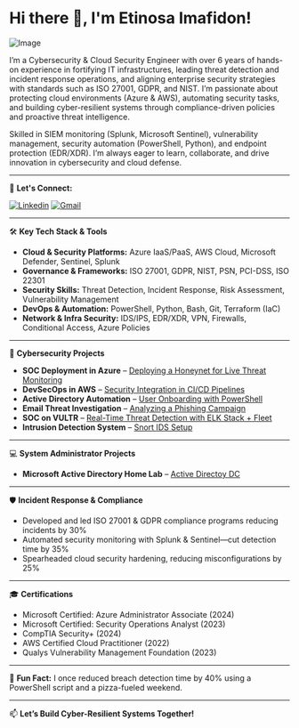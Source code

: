 <h1>Hi there 👋, I'm Etinosa Imafidon!</h1>

![Image](https://github.com/user-attachments/assets/ee7faeba-74c8-4f7b-a533-471105b77499)

<p>I’m a Cybersecurity & Cloud Security Engineer with over 6 years of hands-on experience in fortifying IT infrastructures, leading threat detection and incident response operations, and aligning enterprise security strategies with standards such as ISO 27001, GDPR, and NIST. I’m passionate about protecting cloud environments (Azure & AWS), automating security tasks, and building cyber-resilient systems through compliance-driven policies and proactive threat intelligence.</p>

<p>Skilled in SIEM monitoring (Splunk, Microsoft Sentinel), vulnerability management, security automation (PowerShell, Python), and endpoint protection (EDR/XDR). I’m always eager to learn, collaborate, and drive innovation in cybersecurity and cloud defense.</p>

---

💼 **Let's Connect:**

[![Linkedin](https://img.shields.io/badge/Etinosa%20Imafidon-blue?style=flat-square&logo=Linkedin&label=Linkedin)](https://www.linkedin.com/in/etinosa-imafidon/)
[![Gmail](https://img.shields.io/badge/etinosahendrix%40yahoo.com-red?style=flat-square&logo=Gmail&label=Email)](mailto:etinosahendrix@yahoo.com)

---

🛠️ **Key Tech Stack & Tools**

- **Cloud & Security Platforms:** Azure IaaS/PaaS, AWS Cloud, Microsoft Defender, Sentinel, Splunk
- **Governance & Frameworks:** ISO 27001, GDPR, NIST, PSN, PCI-DSS, ISO 22301
- **Security Skills:** Threat Detection, Incident Response, Risk Assessment, Vulnerability Management
- **DevOps & Automation:** PowerShell, Python, Bash, Git, Terraform (IaC)
- **Network & Infra Security:** IDS/IPS, EDR/XDR, VPN, Firewalls, Conditional Access, Azure Policies

---

🔐 **Cybersecurity Projects**

- **SOC Deployment in Azure** – [Deploying a Honeynet for Live Threat Monitoring](https://github.com/yourusername/azure-honeynet-soc)
- **DevSecOps in AWS** – [Security Integration in CI/CD Pipelines](https://github.com/yourusername/devsecops-pipeline-aws)
- **Active Directory Automation** – [User Onboarding with PowerShell](https://github.com/yourusername/ad-automation)
- **Email Threat Investigation** – [Analyzing a Phishing Campaign](https://github.com/yourusername/phishing-analysis)
- **SOC on VULTR** – [Real-Time Threat Detection with ELK Stack + Fleet](https://github.com/yourusername/soc-elk-stack)
- **Intrusion Detection System** – [Snort IDS Setup](https://github.com/yourusername/snort-ids)

---

💻 **System Administrator Projects**

- **Microsoft Active Directory Home Lab** – [Active Directoy DC](https://github.com/etinosahendrix/Win-Server-AD-DC)

---

🛡️ **Incident Response & Compliance**

- Developed and led ISO 27001 & GDPR compliance programs reducing incidents by 30%
- Automated security monitoring with Splunk & Sentinel—cut detection time by 35%
- Spearheaded cloud security hardening, reducing misconfigurations by 25%

---

🎓 **Certifications**

- Microsoft Certified: Azure Administrator Associate (2024)
- Microsoft Certified: Security Operations Analyst (2023)
- CompTIA Security+ (2024)
- AWS Certified Cloud Practitioner (2022)
- Qualys Vulnerability Management Foundation (2023)

---

📝 **Fun Fact:**
I once reduced breach detection time by 40% using a PowerShell script and a pizza-fueled weekend.

---

📫 **Let’s Build Cyber-Resilient Systems Together!**
